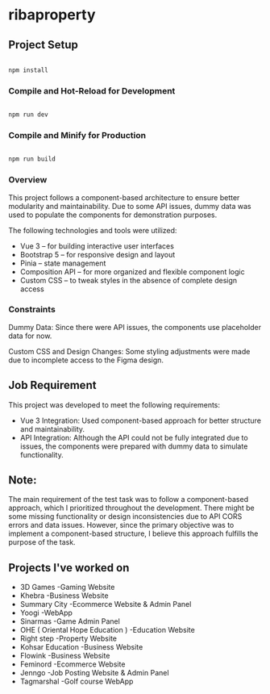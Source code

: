# ribaproperty

## Project Setup

```sh

npm install

```

### Compile and Hot-Reload for Development

```sh

npm run dev

```

### Compile and Minify for Production

```sh

npm run build

```

### Overview

This project follows a component-based architecture to ensure better modularity and maintainability. Due to some API issues, dummy data was used to populate the components for demonstration purposes.

The following technologies and tools were utilized:

- Vue 3 – for building interactive user interfaces
- Bootstrap 5 – for responsive design and layout
- Pinia – state management
- Composition API – for more organized and flexible component logic
- Custom CSS – to tweak styles in the absence of complete design access

### Constraints

Dummy Data: Since there were API issues, the components use placeholder data for now.

Custom CSS and Design Changes: Some styling adjustments were made due to incomplete access to the Figma design.

## Job Requirement

This project was developed to meet the following requirements:

- Vue 3 Integration: Used component-based approach for better structure and maintainability.
- API Integration: Although the API could not be fully integrated due to issues, the components were prepared with dummy data to simulate functionality.


## Note:
The main requirement of the test task was to follow a component-based approach, which I prioritized throughout the development. There might be some missing functionality or design inconsistencies due to API CORS errors and data issues. However, since the primary objective was to implement a component-based structure, I believe this approach fulfills the purpose of the task.

## Projects I've worked on

- 3D Games -Gaming Website
- Khebra -Business Website
- Summary City -Ecommerce Website & Admin Panel
- Yoogi -WebApp
- Sinarmas -Game Admin Panel
- OHE ( Oriental Hope Education ) -Education Website
- Right step -Property Website
- Kohsar Education -Business Website
- Flowink -Business Website
- Feminord -Ecommerce Website
- Jenngo -Job Posting Website & Admin Panel
- Tagmarshal -Golf course WebApp